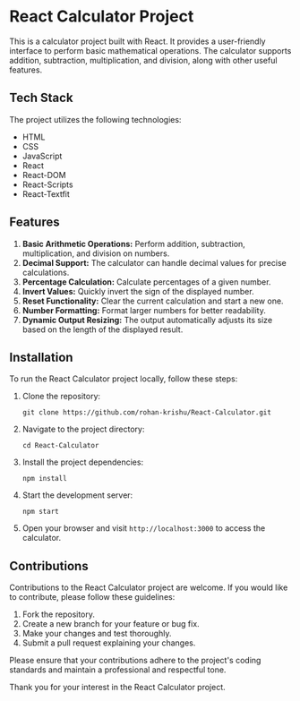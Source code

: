 # React Calculator Project

This is a calculator project built with React. It provides a user-friendly interface to perform basic mathematical operations. The calculator supports addition, subtraction, multiplication, and division, along with other useful features.

## Tech Stack

The project utilizes the following technologies:

- HTML
- CSS
- JavaScript
- React
- React-DOM
- React-Scripts
- React-Textfit

## Features

1. **Basic Arithmetic Operations:** Perform addition, subtraction, multiplication, and division on numbers.
2. **Decimal Support:** The calculator can handle decimal values for precise calculations.
3. **Percentage Calculation:** Calculate percentages of a given number.
4. **Invert Values:** Quickly invert the sign of the displayed number.
5. **Reset Functionality:** Clear the current calculation and start a new one.
6. **Number Formatting:** Format larger numbers for better readability.
7. **Dynamic Output Resizing:** The output automatically adjusts its size based on the length of the displayed result.


## Installation

To run the React Calculator project locally, follow these steps:

1. Clone the repository:

   ```
   git clone https://github.com/rohan-krishu/React-Calculator.git
   ```

2. Navigate to the project directory:

   ```
   cd React-Calculator
   ```

3. Install the project dependencies:

   ```
   npm install
   ```

4. Start the development server:

   ```
   npm start
   ```

5. Open your browser and visit `http://localhost:3000` to access the calculator.

## Contributions

Contributions to the React Calculator project are welcome. If you would like to contribute, please follow these guidelines:

1. Fork the repository.
2. Create a new branch for your feature or bug fix.
3. Make your changes and test thoroughly.
4. Submit a pull request explaining your changes.

Please ensure that your contributions adhere to the project's coding standards and maintain a professional and respectful tone.

Thank you for your interest in the React Calculator project.